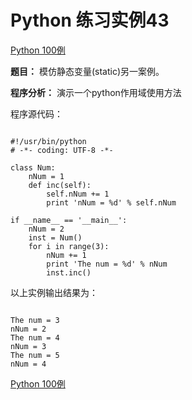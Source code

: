 Python 练习实例43
=============

 [Python 100例](python-100-examples.md)


 **题目：** 模仿静态变量(static)另一案例。

 **程序分析：** 演示一个python作用域使用方法

 程序源代码：


```

#!/usr/bin/python
# -*- coding: UTF-8 -*-

class Num:
    nNum = 1
    def inc(self):
        self.nNum += 1
        print 'nNum = %d' % self.nNum

if __name__ == '__main__':
    nNum = 2
    inst = Num()
    for i in range(3):
        nNum += 1
        print 'The num = %d' % nNum
        inst.inc()

```

 以上实例输出结果为：


```

The num = 3
nNum = 2
The num = 4
nNum = 3
The num = 5
nNum = 4

```

[Python 100例](python-100-examples.md)
